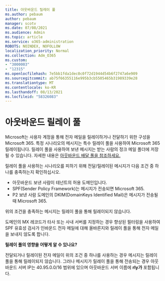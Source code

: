 ```yaml
---
title: 아웃바운드 릴레이 풀
ms.author: pebaum
author: pebaum
manager: scotv
ms.date: 07/08/2021
ms.audience: Admin
ms.topic: article
ms.service: o365-administration
ROBOTS: NOINDEX, NOFOLLOW
localization_priority: Normal
ms.collection: Adm_O365
ms.custom:
- "3000003"
- "12315"
ms.openlocfilehash: 7e5bb1fda1dec0c0f72d1944d54b6f2747a6e909
ms.sourcegitcommit: ab75f66355116e995b3cb5505465b31989339e28
ms.translationtype: MT
ms.contentlocale: ko-KR
ms.lasthandoff: 08/13/2021
ms.locfileid: "58326083"
---
```

# <a name="outbound-relay-pool"></a>아웃바운드 릴레이 풀

Microsoft는 사용자 계정을 통해 전자 메일을 릴레이하거나 전달하기 위한 구성을 Microsoft 365. 특정 시나리오의 메시지는 특수 릴레이 풀을 사용하여 Microsoft 365 릴레이됩니다. 릴레이 풀을 사용하여 보낸 메시지는 받는 사람의 정크 메일 폴더에 저장될 수 있습니다. 자세한 내용은 [아웃바운드 배달 풀을 참조하세요.](https://docs.microsoft.com/microsoft-365/security/office-365-security/high-risk-delivery-pool-for-outbound-messages#relay-pool)

릴레이 풀을 사용하는 시나리오를 피하기 위해 전달/릴레이된 메시지가 다음 조건 중 하나를 충족하는지 확인하십시오.

- 아웃바운드 보낸 사람이 테넌트의 허용 도메인입니다.
- SPF(Sender Policy Framework)는 메시지가 전송되면 Microsoft 365.
- P2 보낸 사람 도메인의 DKIM(DomainKeys Identified Mail)은 메시지가 전송될 때 Microsoft 365.
 
위의 조건을 충족하는 메시지는 릴레이 풀을 통해 릴레이되지 않습니다.

도메인의 MX 레코드가 타사 또는 사내 서버를 지정하는 경우 향상된 필터링을 사용하여 SPF 유효성 검사가 인바운드 전자 메일에 대해 올바른지와 릴레이 풀을 통해 전자 메일을 보내지 않도록 합니다.

**릴레이 풀의 영향을 어떻게 알 수 있나요?**

전달되거나 릴레이된 전자 메일이 위의 조건 중 하나를 사용하는 경우 메시지는 릴레이 풀을 통해 릴레이되지 않습니다. 그러나 메시지가 릴레이 풀을 통해 전송되는 경우 아웃바운드 서버 IP는 40.95.0.0/16 범위에 있으며 아웃바운드 서버 이름에 **rly가** 포함됩니다.

